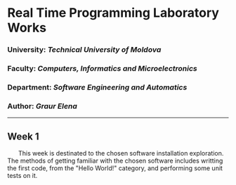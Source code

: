 # Real Time Programming Laboratory Works

### University: _Technical University of Moldova_
### Faculty: _Computers, Informatics and Microelectronics_
### Department: _Software Engineering and Automatics_
### Author: _Graur Elena_

----

## Week 1
&ensp;&ensp;&ensp; This week is destinated to the chosen software installation 
exploration. The methods of getting familiar with the chosen software includes 
writting the first code, from the "Hello World!" category, and performing some 
unit tests on it.